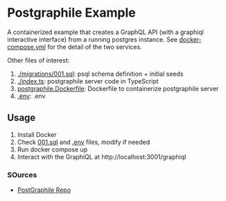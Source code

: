 # Postgraphile Example

A containerized example that creates a GraphQL API (with a graphiql interactive interface) from a running postgres instance.
See [docker-compose.yml](./docker-compose.yml) for the detail of the two services.

Other files of interest:

1. [./migrations/001.sql](./migrations/0001.sql): psql schema definition + initial seeds
2. [./index.ts](./index.ts): postgraphile server code in TypeScript
3. [postgraphile.Dockerfile](./postgraphile.Dockerfile): Dockerfile to containerize postgraphile server
4. [.env](.env): .env

## Usage

1. Install Docker
2. Check [001.sql](./migrations/0001.sql) and [.env](.env) files, modify if needed
3. Run docker compose up
4. Interact with the GraphiQL at http://localhost:3001/graphiql


### SOurces

- [PostGraphile Repo](https://github.com/graphile/postgraphile)
